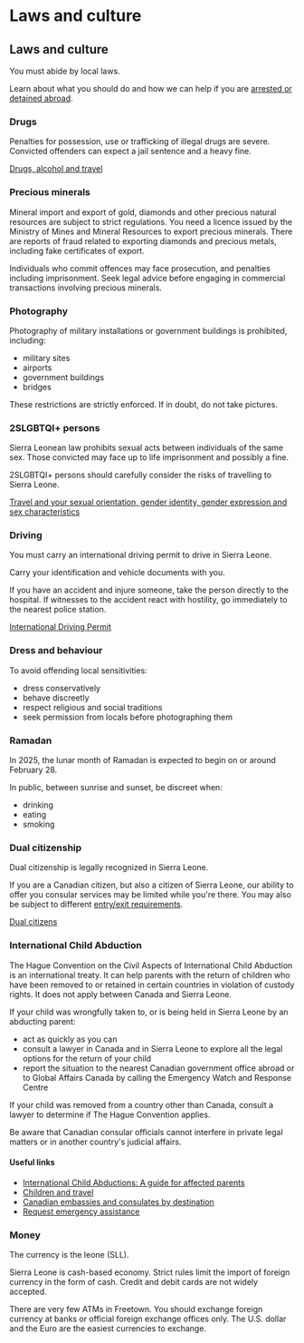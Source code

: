 # Laws and culture

## Laws and culture

You must abide by local laws.

Learn about what you should do and how we can help if you are [arrested or detained abroad](http://travel.gc.ca/assistance/emergency-info/arrest-detention).

### Drugs

Penalties for possession, use or trafficking of illegal drugs are severe. Convicted offenders can expect a jail sentence and a heavy fine.

[Drugs, alcohol and travel](https://travel.gc.ca/travelling/health-safety/drugs)

### Precious minerals

Mineral import and export of gold, diamonds and other precious natural resources are subject to strict regulations. You need a licence issued by the Ministry of Mines and Mineral Resources to export precious minerals. There are reports of fraud related to exporting diamonds and precious metals, including fake certificates of export.

Individuals who commit offences may face prosecution, and penalties including imprisonment. Seek legal advice before engaging in commercial transactions involving precious minerals.

### Photography

Photography of military installations or government buildings is prohibited, including:

* military sites
* airports
* government buildings
* bridges

These restrictions are strictly enforced. If in doubt, do not take pictures.

### 2SLGBTQI+ persons

Sierra Leonean law prohibits sexual acts between individuals of the same sex. Those convicted may face up to life imprisonment and possibly a fine.

2SLGBTQI+ persons should carefully consider the risks of travelling to Sierra Leone.

[Travel and your sexual orientation, gender identity, gender expression and sex characteristics](https://travel.gc.ca/travelling/health-safety/lgbt-travel)

### Driving

You must carry an international driving permit to drive in Sierra Leone.

Carry your identification and vehicle documents with you.

If you have an accident and injure someone, take the person directly to the hospital. If witnesses to the accident react with hostility, go immediately to the nearest police station.

[International Driving Permit](https://travel.gc.ca/travelling/documents/international-driving-permit)

### Dress and behaviour

To avoid offending local sensitivities:

* dress conservatively
* behave discreetly
* respect religious and social traditions
* seek permission from locals before photographing them

### Ramadan

In 2025, the lunar month of Ramadan is expected to begin on or around February 28.

In public, between sunrise and sunset, be discreet when:

* drinking
* eating
* smoking

### Dual citizenship

Dual citizenship is legally recognized in Sierra Leone.

If you are a Canadian citizen, but also a citizen of Sierra Leone, our ability to offer you consular services may be limited while you're there. You may also be subject to different [entry/exit requirements](#entryexit).

[Dual citizens](http://travel.gc.ca/travelling/documents/dual-citizenship)

### International Child Abduction

The Hague Convention on the Civil Aspects of International Child Abduction is an international treaty. It can help parents with the return of children who have been removed to or retained in certain countries in violation of custody rights. It does not apply between Canada and Sierra Leone.

If your child was wrongfully taken to, or is being held in Sierra Leone by an abducting parent:

* act as quickly as you can
* consult a lawyer in Canada and in Sierra Leone to explore all the legal options for the return of your child
* report the situation to the nearest Canadian government office abroad or to Global Affairs Canada by calling the Emergency Watch and Response Centre

If your child was removed from a country other than Canada, consult a lawyer to determine if The Hague Convention applies.

Be aware that Canadian consular officials cannot interfere in private legal matters or in another country's judicial affairs.

#### Useful links

* [International Child Abductions: A guide for affected parents](https://travel.gc.ca/travelling/publications/international-child-abductions)
* [Children and travel](https://travel.gc.ca/travelling/children)
* [Canadian embassies and consulates by destination](https://travel.gc.ca/assistance/embassies-consulates)
* [Request emergency assistance](https://travel.gc.ca/assistance/emergency-assistance)

### 

### Money

The currency is the leone (SLL).

Sierra Leone is cash-based economy. Strict rules limit the import of foreign currency in the form of cash. Credit and debit cards are not widely accepted.

There are very few ATMs in Freetown. You should exchange foreign currency at banks or official foreign exchange offices only. The U.S. dollar and the Euro are the easiest currencies to exchange.